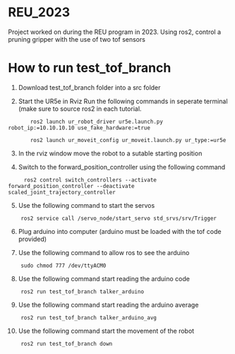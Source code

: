 # REU_2023
Project worked on during the REU program in 2023. Using ros2, control a pruning gripper with the use of two tof sensors 

# How to run test_tof_branch

1. Download test_tof_branch folder into a src folder 

2. Start the UR5e in Rviz
     Run the following commands in seperate terminal (make sure to source ros2 in each tutorial.
```
       ros2 launch ur_robot_driver ur5e.launch.py robot_ip:=10.10.10.10 use_fake_hardware:=true
```
```
       ros2 launch ur_moveit_config ur_moveit.launch.py ur_type:=ur5e
```  
3. In the rviz window move the robot to a sutable starting position
   
4. Switch to the forward_position_controller using the following command
```
     ros2 control switch_controllers --activate forward_position_controller --deactivate scaled_joint_trajectory_controller
```
5. Use the following command to start the servos
```
    ros2 service call /servo_node/start_servo std_srvs/srv/Trigger
```
6. Plug arduino into computer (arduino must be loaded with the tof code provided)
  
7. Use the following command to allow ros to see the arduino
```
    sudo chmod 777 /dev/ttyACM0
```
8. Use the following command start reading the arduino code
```
    ros2 run test_tof_branch talker_arduino
```
9. Use the following command start reading the arduino average 
```
    ros2 run test_tof_branch talker_arduino_avg
```
10. Use the following command start the movement of the robot
```
    ros2 run test_tof_branch down  
```
       
